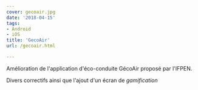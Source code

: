 ```yaml
---
cover: gecoair.jpg
date: '2018-04-15'
tags:
- Android
- iOS
title: 'GecoAir'
url: /gecoair.html

---
```


Amélioration de l'application d'éco-conduite GécoAir proposé par l'IFPEN.

Divers correctifs ainsi que l'ajout d'un écran de _gamification_

<!--more-->